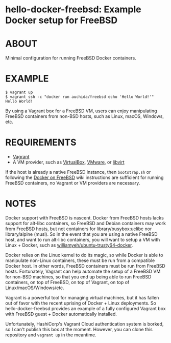 # hello-docker-freebsd: Example Docker setup for FreeBSD

# ABOUT

Minimal configuration for running FreeBSD Docker containers.

# EXAMPLE

```console
$ vagrant up
$ vagrant ssh -c "docker run auchida/freebsd echo 'Hello World!'"
Hello World!
```

By using a Vagrant box for a FreeBSD VM, users can enjoy manipulating FreeBSD containers from non-BSD hosts, such as Linux, macOS, Windows, etc.

# REQUIREMENTS

* [Vagrant](https://www.vagrantup.com)
* A VM provider, such as [VirtualBox](https://www.virtualbox.org), [VMware](https://www.vmware.com), or [libvirt](https://libvirt.org)

If the host is already a native FreeBSD instance, then `bootstrap.sh` or following the [Docker on FreeBSD](https://wiki.freebsd.org/Docker) wiki instructions are sufficient for running FreeBSD containers, no Vagrant or VM providers are necessary.

# NOTES

Docker support with FreeBSD is nascent. Docker from FreeBSD hosts lacks support for alt-libc containers, so FreeBSD and Debian containers may work from FreeBSD hosts, but not containers for library/busybox:uclibc nor library/alpine (musl). So in the event that you are using a native FreeBSD host, and want to run alt-libc containers, you will want to setup a VM with Linux + Docker, such as [williamyeh/ubuntu-trusty64-docker](https://app.vagrantup.com/williamyeh/boxes/ubuntu-trusty64-docker).

Docker relies on the Linux kernel to do its magic, so while Docker is able to manipulate non-Linux containers, these must be run from a compatible Docker host. In other words, FreeBSD containers must be run from FreeBSD hosts. Fortunately, Vagrant can help automate the setup of a FreeBSD VM for non-BSD machines, so that you end up being able to run FreeBSD containers, on top of FreeBSD, on top of Vagrant, on top of Linux/macOS/Windows/etc.

Vagrant is a powerful tool for managing virtual machines, but it has fallen out of favor with the recent uprising of Docker + Linux deployments. So hello-docker-freebsd provides an example of a fully configured Vagrant box with FreeBSD guest + Docker automatically installed.

Unfortunately, HashiCorp's Vagrant Cloud authentication system is borked, so I can't publish this box at the moment. However, you can clone this repository and `vagrant up` in the meantime.
